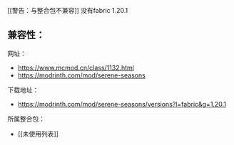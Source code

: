 [[警告：与整合包不兼容]] 没有fabric 1.20.1

兼容性：
- 

网址：
- https://www.mcmod.cn/class/1132.html
- https://modrinth.com/mod/serene-seasons

下载地址：
- https://modrinth.com/mod/serene-seasons/versions?l=fabric&g=1.20.1

所属整合包：
- [[未使用列表]]